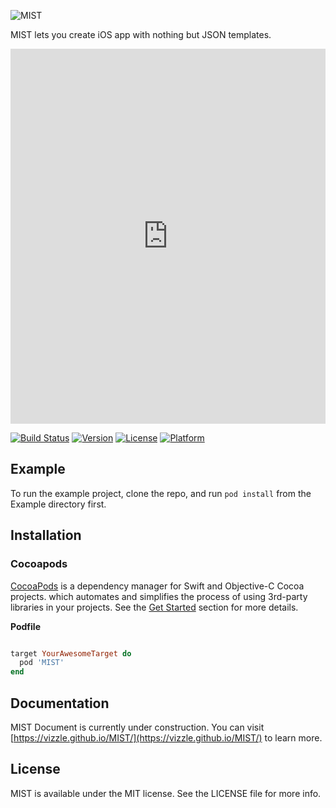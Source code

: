 


![MIST](https://zos.alipayobjects.com/rmsportal/UdQchQQMceYaxFkYQJHu.svg)

MIST lets you create iOS app with nothing but JSON templates.  

<embed src="https://os.alipayobjects.com/rmsportal/xZYDLLqUaAdxoJATpljU.mp4" width="100%" height="600" align="middle" allowScriptAccess="never" allowFullScreen="true"></embed>

[![Build Status](https://travis-ci.org/Vizzle/MIST.svg?branch=master)](https://travis-ci.org/Vizzle/MIST)
[![Version](https://img.shields.io/cocoapods/v/MIST.svg?style=flat)](http://cocoapods.org/pods/MIST)
[![License](https://img.shields.io/cocoapods/l/MIST.svg?style=flat)](http://cocoapods.org/pods/MIST)
[![Platform](https://img.shields.io/cocoapods/p/MIST.svg?style=flat)](http://cocoapods.org/pods/MIST)

## Example

To run the example project, clone the repo, and run `pod install` from the Example directory first.

## Installation

### Cocoapods

[CocoaPods](http://cocoapods.org) is a dependency manager for Swift and Objective-C Cocoa projects. which automates and simplifies the process of using 3rd-party libraries in your projects. See the [Get Started](https://cocoapods.org/#get_started) section for more details.

**Podfile**

```ruby

target YourAwesomeTarget do
  pod 'MIST'
end

```

## Documentation

MIST Document is currently under construction. You can visit [https://vizzle.github.io/MIST/](https://vizzle.github.io/MIST/) to learn more.



## License

MIST is available under the MIT license. See the LICENSE file for more info.
